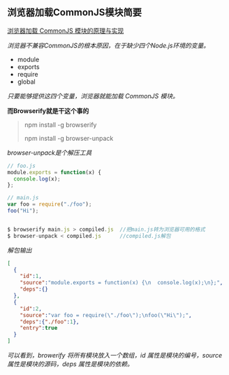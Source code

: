 ## 浏览器加载CommonJS模块简要

[浏览器加载 CommonJS 模块的原理与实现](http://www.ruanyifeng.com/blog/2015/05/commonjs-in-browser.html) 



*浏览器不兼容CommonJS的根本原因，在于缺少四个Node.js环境的变量。*

- module
- exports
- require
- global

*只要能够提供这四个变量，浏览器就能加载 CommonJS 模块。* 



**而Browserify就是干这个事的** 

> npm install -g browserify
>
> npm install -g browser-unpack

*browser-unpack是个解压工具* 

```javascript
// foo.js
module.exports = function(x) {
  console.log(x);
};

// main.js
var foo = require("./foo");
foo("Hi");


$ browserify main.js > compiled.js	//把main.js转为浏览器可用的格式
$ browser-unpack < compiled.js		//compiled.js解包

```

*解包输出* 

```json
[
  {
    "id":1,
    "source":"module.exports = function(x) {\n  console.log(x);\n};",
    "deps":{}
  },
  {
    "id":2,
    "source":"var foo = require(\"./foo\");\nfoo(\"Hi\");",
    "deps":{"./foo":1},
    "entry":true
  }
]
```

*可以看到，browerify 将所有模块放入一个数组，id 属性是模块的编号，source 属性是模块的源码，deps 属性是模块的依赖。* 

